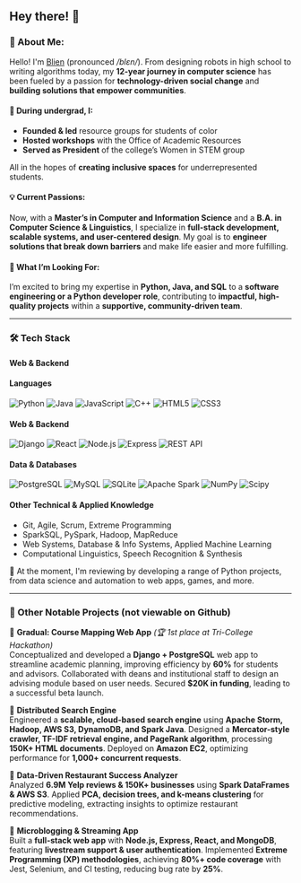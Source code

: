 ## Hey there! 👋 

### 💫 About Me:
Hello! I'm [Blien](https://www.linkedin.com/in/blien-habtu/) (pronounced _/blɛn/_). From designing robots in high school to writing algorithms today, my **12-year journey in computer science** has been fueled by a passion for **technology-driven social change** and **building solutions that empower communities**.  

#### 🌱 During undergrad, I:  
- **Founded & led** resource groups for students of color  
- **Hosted workshops** with the Office of Academic Resources  
- **Served as President** of the college’s Women in STEM group  

All in the hopes of **creating inclusive spaces** for underrepresented students.  

#### 💡 Current Passions:
Now, with a **Master’s in Computer and Information Science** and a **B.A. in Computer Science & Linguistics**, I specialize in **full-stack development, scalable systems, and user-centered design**. My goal is to **engineer solutions that break down barriers** and make life easier and more fulfilling.  

#### 🎯 What I’m Looking For: 
I’m excited to bring my expertise in **Python, Java, and SQL** to a **software engineering or a Python developer role**, contributing to **impactful, high-quality projects** within a **supportive, community-driven team**. 


---
### 🛠 Tech Stack  

#### **Web & Backend**  
#### **Languages**  
![Python](https://img.shields.io/badge/Python-3776AB?style=for-the-badge&logo=python&logoColor=white)  ![Java](https://img.shields.io/badge/Java-ED8B00?style=for-the-badge&logo=openjdk&logoColor=white)  ![JavaScript](https://img.shields.io/badge/JavaScript-F7DF1E?style=for-the-badge&logo=javascript&logoColor=black)  ![C++](https://img.shields.io/badge/C++-00599C?style=for-the-badge&logo=cplusplus&logoColor=white)  ![HTML5](https://img.shields.io/badge/html5-%23E34F26.svg?style=for-the-badge&logo=html5&logoColor=white) ![CSS3](https://img.shields.io/badge/css3-%231572B6.svg?style=for-the-badge&logo=css3&logoColor=white) 

#### **Web & Backend**  
![Django](https://img.shields.io/badge/Django-0C4B33?style=for-the-badge&logo=django&logoColor=white)  ![React](https://img.shields.io/badge/React-61DAFB?style=for-the-badge&logo=react&logoColor=black) ![Node.js](https://img.shields.io/badge/Node.js-43853D?style=for-the-badge&logo=node.js&logoColor=white)  ![Express](https://img.shields.io/badge/Express.js-000000?style=for-the-badge&logo=express&logoColor=white) ![REST API](https://img.shields.io/badge/RESTful_APIs-008080?style=for-the-badge) 

#### **Data & Databases**  
![PostgreSQL](https://img.shields.io/badge/PostgreSQL-336791?style=for-the-badge&logo=postgresql&logoColor=white)  ![MySQL](https://img.shields.io/badge/MySQL-4479A1?style=for-the-badge&logo=mysql&logoColor=white) ![SQLite](https://img.shields.io/badge/sqlite-%2307405e.svg?style=for-the-badge&logo=sqlite&logoColor=white)  ![Apache Spark](https://img.shields.io/badge/Apache%20Spark-E25A1C?style=for-the-badge&logo=apachespark&logoColor=white)  ![NumPy](https://img.shields.io/badge/numpy-4D77CF?style=for-the-badge&logo=numpy&logoColor=white) ![Scipy](https://img.shields.io/badge/SciPy-%230C55A5.svg?style=for-the-badge&logo=scipy&logoColor=%white)

#### **Other Technical & Applied Knowledge**  
- Git, Agile, Scrum, Extreme Programming  
- SparkSQL, PySpark, Hadoop, MapReduce  
- Web Systems, Database & Info Systems, Applied Machine Learning
- Computational Linguistics, Speech Recognition & Synthesis

🚀 At the moment, I'm reviewing by developing a range of Python projects, from data science and automation to web apps, games, and more.

---

### 📂 Other Notable Projects (not viewable on Github)

📌 **Gradual: Course Mapping Web App** *(🏆 1st place at Tri-College Hackathon)*  
Conceptualized and developed a **Django + PostgreSQL** web app to streamline academic planning, improving efficiency by **60%** for students and advisors. Collaborated with deans and institutional staff to design an advising module based on user needs. Secured **$20K in funding**, leading to a successful beta launch.   

📌 **Distributed Search Engine**  
Engineered a **scalable, cloud-based search engine** using **Apache Storm, Hadoop, AWS S3, DynamoDB, and Spark Java**. Designed a **Mercator-style crawler, TF-IDF retrieval engine, and PageRank algorithm**, processing **150K+ HTML documents**. Deployed on **Amazon EC2**, optimizing performance for **1,000+ concurrent requests**.  

📌 **Data-Driven Restaurant Success Analyzer**  
Analyzed **6.9M Yelp reviews & 150K+ businesses** using **Spark DataFrames & AWS S3**. Applied **PCA, decision trees, and k-means clustering** for predictive modeling, extracting insights to optimize restaurant recommendations.  

📌 **Microblogging & Streaming App**  
Built a **full-stack web app** with **Node.js, Express, React, and MongoDB**, featuring **livestream support & user authentication**. Implemented **Extreme Programming (XP) methodologies**, achieving **80%+ code coverage** with Jest, Selenium, and CI testing, reducing bug rate by **25%**.  
